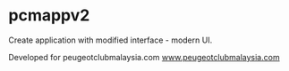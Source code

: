 # pcmappv2

Create application with modified interface - modern UI. 

Developed for peugeotclubmalaysia.com 
www.peugeotclubmalaysia.com

